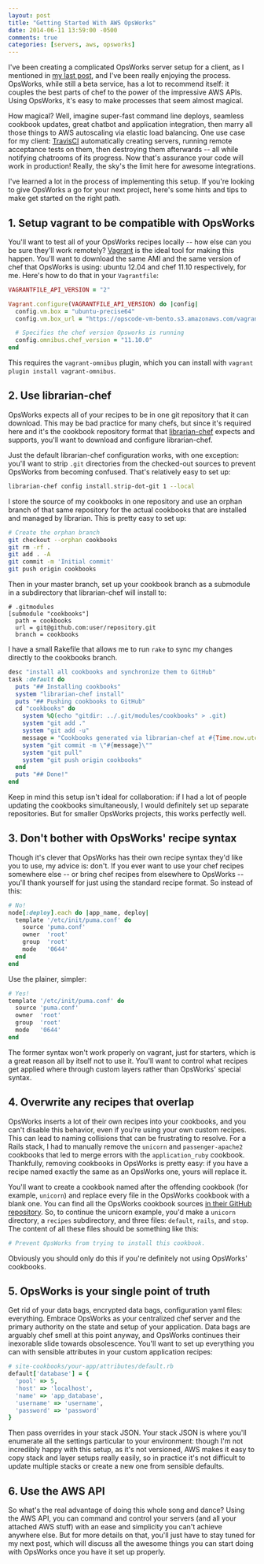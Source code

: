 ```yaml
---
layout: post
title: "Getting Started With AWS OpsWorks"
date: 2014-06-11 13:59:00 -0500
comments: true
categories: [servers, aws, opsworks]
---
```

I've been creating a complicated OpsWorks server setup for a client, as I mentioned in [my last post](http://joshsymonds.com/blog/2014/05/09/creating-an-aws-opsworks-instance-store-ami/), and I've been really enjoying the process. OpsWorks, while still a beta service, has a lot to recommend itself: it couples the best parts of chef to the power of the impressive AWS APIs. Using OpsWorks, it's easy to make processes that seem almost magical.

How magical? Well, imagine super-fast command line deploys, seamless cookbook updates, great chatbot and application integration, then marry all those things to AWS autoscaling via elastic load balancing. One use case for my client: [TravisCI](https://travis-ci.org/) automatically creating servers, running remote acceptance tests on them, then destroying them afterwards -- all while notifying chatrooms of its progress. Now that's assurance your code will work in production! Really, the sky's the limit here for awesome integrations.

I've learned a lot in the process of implementing this setup. If you're looking to give OpsWorks a go for your next project, here's some hints and tips to make get started on the right path.

<!-- more -->

## 1. Setup vagrant to be compatible with OpsWorks

You'll want to test all of your OpsWorks recipes locally -- how else can you be sure they'll work remotely? [Vagrant](http://www.vagrantup.com/) is the ideal tool for making this happen. You'll want to download the same AMI and the same version of chef that OpsWorks is using: ubuntu 12.04 and chef 11.10 respectively, for me. Here's how to do that in your `Vagrantfile`:

```ruby
VAGRANTFILE_API_VERSION = "2"

Vagrant.configure(VAGRANTFILE_API_VERSION) do |config|
  config.vm.box = "ubuntu-precise64"
  config.vm.box_url = "https://opscode-vm-bento.s3.amazonaws.com/vagrant/opscode_ubuntu-12.04_provisionerless.box"

  # Specifies the chef version Opsworks is running
  config.omnibus.chef_version = "11.10.0"
end
```

This requires the `vagrant-omnibus` plugin, which you can install with `vagrant plugin install vagrant-omnibus`.

## 2. Use librarian-chef

OpsWorks expects all of your recipes to be in one git repository that it can download. This may be bad practice for many chefs, but since it's required here and it's the cookbook repository format that [librarian-chef](https://github.com/applicationsonline/librarian-chef) expects and supports, you'll want to download and configure librarian-chef.

Just the default librarian-chef configuration works, with one exception: you'll want to strip `.git` directories from the checked-out sources to prevent OpsWorks from becoming confused. That's relatively easy to set up:

```bash
librarian-chef config install.strip-dot-git 1 --local
```

I store the source of my cookbooks in one repository and use an orphan branch of that same repository for the actual cookbooks that are installed and managed by librarian. This is pretty easy to set up:

```bash
# Create the orphan branch
git checkout --orphan cookbooks
git rm -rf .
git add . -A
git commit -m 'Initial commit'
git push origin cookbooks
```

Then in your master branch, set up your cookbook branch as a submodule in a subdirectory that librarian-chef will install to:

```
# .gitmodules
[submodule "cookbooks"]
  path = cookbooks
  url = git@github.com:user/repository.git
  branch = cookbooks
```

I have a small Rakefile that allows me to run `rake` to sync my changes directly to the cookbooks branch.

```ruby
desc "install all cookbooks and synchronize them to GitHub"
task :default do
  puts "## Installing cookbooks"
  system "librarian-chef install"
  puts "## Pushing cookbooks to GitHub"
  cd "cookbooks" do
    system %Q(echo "gitdir: ../.git/modules/cookbooks" > .git)
    system "git add ."
    system "git add -u"
    message = "Cookbooks generated via librarian-chef at #{Time.now.utc}"
    system "git commit -m \"#{message}\""
    system "git pull"
    system "git push origin cookbooks"
  end
  puts "## Done!"
end
```

Keep in mind this setup isn't ideal for collaboration: if I had a lot of people updating the cookbooks simultaneously, I would definitely set up separate repositories. But for smaller OpsWorks projects, this works perfectly well.

## 3. Don't bother with OpsWorks' recipe syntax

Though it's clever that OpsWorks has their own recipe syntax they'd like you to use, my advice is: don't. If you ever want to use your chef recipes somewhere else -- or bring chef recipes from elsewhere to OpsWorks -- you'll thank yourself for just using the standard recipe format. So instead of this:

```ruby
# No!
node[:deploy].each do |app_name, deploy|
  template '/etc/init/puma.conf' do
    source 'puma.conf'
    owner  'root'
    group  'root'
    mode   '0644'
  end
end
```

Use the plainer, simpler:

```ruby
# Yes!
template '/etc/init/puma.conf' do
  source 'puma.conf'
  owner  'root'
  group  'root'
  mode   '0644'
end
```

The former syntax won't work properly on vagrant, just for starters, which is a great reason all by itself not to use it. You'll want to control what recipes get applied where through custom layers rather than OpsWorks' special syntax.

## 4. Overwrite any recipes that overlap

OpsWorks inserts a lot of their own recipes into your cookbooks, and you can't disable this behavior, even if you're using your own custom recipes. This can lead to naming collisions that can be frustrating to resolve. For a Rails stack, I had to manually remove the `unicorn` and `passenger-apache2` cookbooks that led to merge errors with the `application_ruby` cookbook. Thankfully, removing cookbooks in OpsWorks is pretty easy: if you have a recipe named exactly the same as an OpsWorks one, yours will replace it.

You'll want to create a cookbook named after the offending cookbook (for example, `unicorn`) and replace every file in the OpsWorks cookbook with a blank one. You can find all the OpsWorks cookbook sources [in their GitHub repository](https://github.com/aws/opsworks-cookbooks). So, to continue the unicorn example, you'd make a `unicorn` directory, a `recipes` subdirectory, and three files: `default`, `rails`, and `stop`. The content of all these files should be something like this:

```ruby
# Prevent OpsWorks from trying to install this cookbook.

```

Obviously you should only do this if you're definitely not using OpsWorks' cookbooks.

## 5. OpsWorks is your single point of truth

Get rid of your data bags, encrypted data bags, configuration yaml files: everything. Embrace OpsWorks as your centralized chef server and the primary authority on the state and setup of your application. Data bags are arguably chef smell at this point anyway, and OpsWorks continues their inexorable slide towards obsolescence. You'll want to set up everything you can with sensible attributes in your custom application recipes:

```ruby
# site-cookbooks/your-app/attributes/default.rb
default['database'] = {
  'pool' => 5,
  'host' => 'localhost',
  'name' => 'app_database',
  'username' => 'username',
  'password' => 'password'
}
```

Then pass overrides in your stack JSON. Your stack JSON is where you'll enumerate all the settings particular to your environment: though I'm not incredibly happy with this setup, as it's not versioned, AWS makes it easy to copy stack and layer setups really easily, so in practice it's not difficult to update multiple stacks or create a new one from sensible defaults.

## 6. Use the AWS API

So what's the real advantage of doing this whole song and dance? Using the AWS API, you can command and control your servers (and all your attached AWS stuff) with an ease and simplicity you can't achieve anywhere else. But for more details on that, you'll just have to stay tuned for my next post, which will discuss all the awesome things you can start doing with OpsWorks once you have it set up properly.

